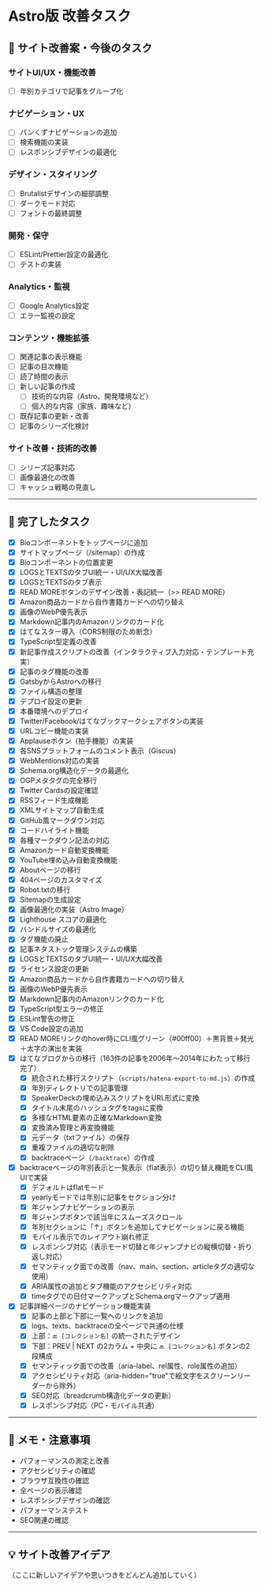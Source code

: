 # Astro版 改善タスク

## 🎯 サイト改善案・今後のタスク

### サイトUI/UX・機能改善

- [ ] 年別カテゴリで記事をグループ化

### ナビゲーション・UX

- [ ] パンくずナビゲーションの追加
- [ ] 検索機能の実装
- [ ] レスポンシブデザインの最適化

### デザイン・スタイリング

- [ ] Brutalistデザインの細部調整
- [ ] ダークモード対応
- [ ] フォントの最終調整

### 開発・保守

- [ ] ESLint/Prettier設定の最適化
- [ ] テストの実装

### Analytics・監視

- [ ] Google Analytics設定
- [ ] エラー監視の設定

### コンテンツ・機能拡張

- [ ] 関連記事の表示機能
- [ ] 記事の目次機能
- [ ] 読了時間の表示
- [ ] 新しい記事の作成
  - [ ] 技術的な内容（Astro、開発環境など）
  - [ ] 個人的な内容（家族、趣味など）
- [ ] 既存記事の更新・改善
- [ ] 記事のシリーズ化検討

### サイト改善・技術的改善

- [ ] シリーズ記事対応
- [ ] 画像最適化の改善
- [ ] キャッシュ戦略の見直し

---

## 🎉 完了したタスク

- [x] Bioコンポーネントをトップページに追加
- [x] サイトマップページ（/sitemap）の作成
- [x] Bioコンポーネントの位置変更
- [x] LOGSとTEXTSのタブUI統一・UI/UX大幅改善
- [x] LOGSとTEXTSのタブ表示
- [x] READ MOREボタンのデザイン改善・表記統一（>> READ MORE）
- [x] Amazon商品カードから自作書籍カードへの切り替え
- [x] 画像のWebP優先表示
- [x] Markdown記事内のAmazonリンクのカード化
- [x] はてなスター導入（CORS制限のため断念）
- [x] TypeScript型定義の改善
- [x] 新記事作成スクリプトの改善（インタラクティブ入力対応・テンプレート充実）
- [x] 記事のタグ機能の改善
- [x] GatsbyからAstroへの移行
- [x] ファイル構造の整理
- [x] デプロイ設定の更新
- [x] 本番環境へのデプロイ
- [x] Twitter/Facebook/はてなブックマークシェアボタンの実装
- [x] URLコピー機能の実装
- [x] Applauseボタン（拍手機能）の実装
- [x] 各SNSプラットフォームのコメント表示（Giscus）
- [x] WebMentions対応の実装
- [x] Schema.org構造化データの最適化
- [x] OGPメタタグの完全移行
- [x] Twitter Cardsの設定確認
- [x] RSSフィード生成機能
- [x] XMLサイトマップ自動生成
- [x] GitHub風マークダウン対応
- [x] コードハイライト機能
- [x] 各種マークダウン記法の対応
- [x] Amazonカード自動変換機能
- [x] YouTube埋め込み自動変換機能
- [x] Aboutページの移行
- [x] 404ページのカスタマイズ
- [x] Robot.txtの移行
- [x] Sitemapの生成設定
- [x] 画像最適化の実装（Astro Image）
- [x] Lighthouse スコアの最適化
- [x] バンドルサイズの最適化
- [x] タグ機能の廃止
- [x] 記事ネタストック管理システムの構築
- [x] LOGSとTEXTSのタブUI統一・UI/UX大幅改善
- [x] ライセンス設定の更新
- [x] Amazon商品カードから自作書籍カードへの切り替え
- [x] 画像のWebP優先表示
- [x] Markdown記事内のAmazonリンクのカード化
- [x] TypeScript型エラーの修正
- [x] ESLint警告の修正
- [x] VS Code設定の追加
- [x] READ MOREリンクのhover時にCLI風グリーン（#00ff00）＋黒背景＋発光＋太字の演出を実装
- [x] はてなブログからの移行（163件の記事を2006年〜2014年にわたって移行完了）
  - [x] 統合された移行スクリプト（`scripts/hatena-export-to-md.js`）の作成
  - [x] 年別ディレクトリでの記事管理
  - [x] SpeakerDeckの埋め込みスクリプトをURL形式に変換
  - [x] タイトル末尾のハッシュタグをtagsに変換
  - [x] 多様なHTML要素の正確なMarkdown変換
  - [x] 変換済み管理と再変換機能
  - [x] 元データ（txtファイル）の保存
  - [x] 重複ファイルの適切な削除
  - [x] backtraceページ（`/backtrace`）の作成
- [x] backtraceページの年別表示と一覧表示（flat表示）の切り替え機能をCLI風UIで実装
  - [x] デフォルトはflatモード
  - [x] yearlyモードでは年別に記事をセクション分け
  - [x] 年ジャンプナビゲーションの表示
  - [x] 年ジャンプボタンで該当年にスムーズスクロール
  - [x] 年別セクションに「↑」ボタンを追加してナビゲーションに戻る機能
  - [x] モバイル表示でのレイアウト崩れ修正
  - [x] レスポンシブ対応（表示モード切替と年ジャンプナビの縦横切替・折り返し対応）
  - [x] セマンティック面での改善（nav、main、section、articleタグの適切な使用）
  - [x] ARIA属性の追加とタブ機能のアクセシビリティ対応
  - [x] timeタグでの日付マークアップとSchema.orgマークアップ適用
- [x] 記事詳細ページのナビゲーション機能実装
  - [x] 記事の上部と下部に一覧へのリンクを追加
  - [x] logs、texts、backtraceの全ページで共通の仕様
  - [x] 上部：`🔙 [コレクション名]` の統一されたデザイン
  - [x] 下部：PREV | NEXT の2カラム + 中央に `🔙 [コレクション名]` ボタンの2段構成
  - [x] セマンティック面での改善（aria-label、rel属性、role属性の追加）
  - [x] アクセシビリティ対応（aria-hidden="true"で絵文字をスクリーンリーダーから除外）
  - [x] SEO対応（breadcrumb構造化データの更新）
  - [x] レスポンシブ対応（PC・モバイル共通）

---

## 📝 メモ・注意事項

- パフォーマンスの測定と改善
- アクセシビリティの確認
- ブラウザ互換性の確認
- 全ページの表示確認
- レスポンシブデザインの確認
- パフォーマンステスト
- SEO関連の確認

---

## 💡 サイト改善アイデア

（ここに新しいアイデアや思いつきをどんどん追加していく）
